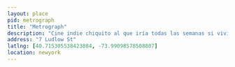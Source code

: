 ```yaml
---
layout: place
pid: metrograph
title: "Metrograph"
description: "Cine indie chiquito al que iría todas las semanas si viviera en la ciudad."
address: "7 Ludlow St"
latlng: [40.715305538423884, -73.99098578508807]
location: newyork
---
```

